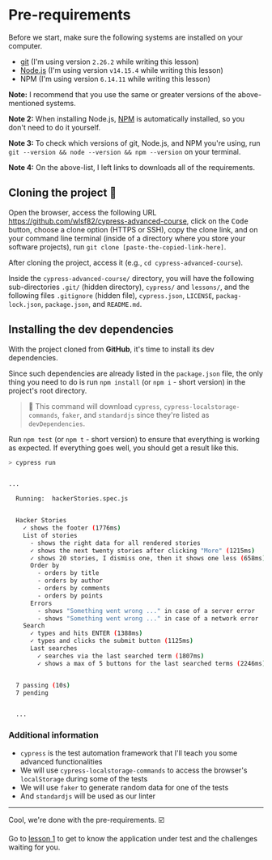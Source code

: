 # Pre-requirements

Before we start, make sure the following systems are installed on your computer.

- [git](https://git-scm.com/) (I'm using version `2.26.2` while writing this lesson)
- [Node.js](https://nodejs.org/en/) (I'm using version `v14.15.4` while writing this lesson)
- NPM (I'm using version `6.14.11` while writing this lesson)

**Note:** I recommend that you use the same or greater versions of the above-mentioned systems.

**Note 2:** When installing Node.js, [NPM](https://www.npmjs.com/) is automatically installed, so you don't need to do it yourself.

**Note 3:** To check which versions of git, Node.js, and NPM you're using, run `git --version && node --version && npm --version` on your terminal.

**Note 4:** On the above-list, I left links to downloads all of the requirements.

## Cloning the project 🐑

Open the browser, access the following URL https://github.com/wlsf82/cypress-advanced-course, click on the <kbd>Code</kbd> button, choose a clone option (HTTPS or SSH), copy the clone link, and on your command line terminal (inside of a directory where you store your software projects), run `git clone [paste-the-copied-link-here]`.

After cloning the project, access it (e.g., `cd cypress-advanced-course`).

Inside the `cypress-advanced-course/` directory, you will have the following sub-directories `.git/` (hidden directory), `cypress/` and `lessons/`, and the following files `.gitignore` (hidden file), `cypress.json`, `LICENSE`, `packag-lock.json`, `package.json`, and `README.md`.

## Installing the dev dependencies

With the project cloned from **GitHub**, it's time to install its dev dependencies.

Since such dependencies are already listed in the `package.json` file, the only thing you need to do is run `npm install` (or `npm i` - short version) in the project's root directory.

> 🧙 This command will download `cypress`, `cypress-localstorage-commands`, `faker`, and `standardjs` since they're listed as `devDependencies`.

Run `npm test` (or `npm t` - short version) to ensure that everything is working as expected. If everything goes well, you should get a result like this.

```sh
> cypress run


...

  Running:  hackerStories.spec.js                                                           (1 of 1)


  Hacker Stories
    ✓ shows the footer (1776ms)
    List of stories
      - shows the right data for all rendered stories
      ✓ shows the next twenty stories after clicking "More" (1215ms)
      ✓ shows 20 stories, I dismiss one, then it shows one less (658ms)
      Order by
        - orders by title
        - orders by author
        - orders by comments
        - orders by points
      Errors
        - shows "Something went wrong ..." in case of a server error
        - shows "Something went wrong ..." in case of a network error
    Search
      ✓ types and hits ENTER (1388ms)
      ✓ types and clicks the submit button (1125ms)
      Last searches
        ✓ searches via the last searched term (1807ms)
        ✓ shows a max of 5 buttons for the last searched terms (2246ms)


  7 passing (10s)
  7 pending


  ...
```

### Additional information

- `cypress` is the test automation framework that I'll teach you some advanced functionalities
- We will use `cypress-localstorage-commands` to access the browser's `localStorage` during some of the tests
- We will use `faker` to generate random data for one of the tests
- And `standardjs` will be used as our linter

___

Cool, we're done with the pre-requirements. ☑️

Go to [lesson 1](./1.md) to get to know the application under test and the challenges waiting for you.
